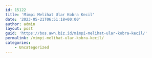 ```yaml
---
id: 15122
title: 'Mimpi Melihat Ular Kobra Kecil'
date: '2023-05-21T06:51:18+00:00'
author: admin
layout: post
guid: 'https://bos.awn.biz.id/mimpi-melihat-ular-kobra-kecil/'
permalink: /mimpi-melihat-ular-kobra-kecil/
categories:
    - Uncategorized
---
```



